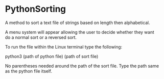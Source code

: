# PythonSorting
A method to sort a text file of strings based on length then alphabetical.

A menu system will appear allowing the user to decide whether they want do a normal sort or a reversed sort.

To run the file within the Linux terminal type the following:

python3 (path of python file) (path of sort file)

No parentheses needed around the path of the sort file. Type the path same as the python file itself.
